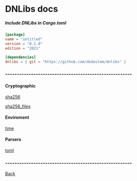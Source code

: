 # DNLibs docs

##### Include DNLibs in Cargo.toml

``` toml
[package]
name = "untitled"
version = "0.1.0"
edition = "2021"

[dependencies]
dnlibs = { git = "https://github.com/dedestem/dnlibs" }
```

### ------------------------------------------------------
#### Cryptographic

[sha256](sha256.md "sha256.md")

[sha256_files](sha256_files.md "sha256_files.md")

#### Enviroment

[time](time.md "time.md")

#### Parsers

[toml](toml.md "toml.md")

### ------------------------------------------------------

[Back](../readme.md "../readme.md")
